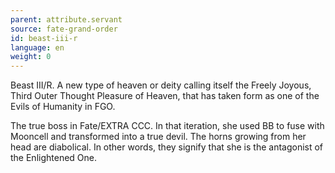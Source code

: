 ```yaml
---
parent: attribute.servant
source: fate-grand-order
id: beast-iii-r
language: en
weight: 0
---
```


Beast III/R.
A new type of heaven or deity calling itself the Freely Joyous, Third Outer Thought Pleasure of Heaven, that has taken form as one of the Evils of Humanity in FGO.

The true boss in Fate/EXTRA CCC.
In that iteration, she used BB to fuse with Mooncell and transformed into a true devil.
The horns growing from her head are diabolical. In other words, they signify that she is the antagonist of the Enlightened One.

